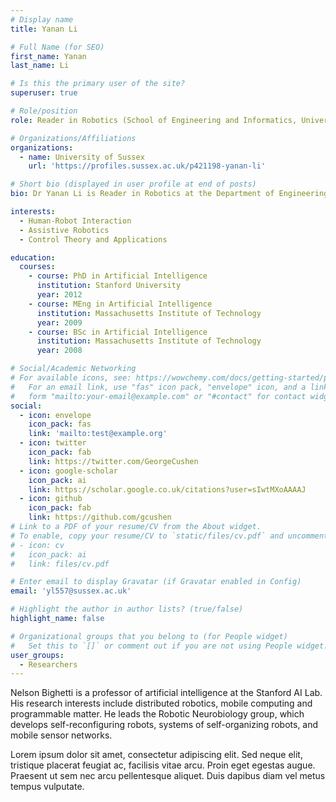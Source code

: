 ```yaml
---
# Display name
title: Yanan Li

# Full Name (for SEO)
first_name: Yanan
last_name: Li

# Is this the primary user of the site?
superuser: true

# Role/position
role: Reader in Robotics (School of Engineering and Informatics, University of Sussex)

# Organizations/Affiliations
organizations:
  - name: University of Sussex
    url: 'https://profiles.sussex.ac.uk/p421198-yanan-li'

# Short bio (displayed in user profile at end of posts)
bio: Dr Yanan Li is Reader in Robotics at the Department of Engineering and Design, University of Sussex, UK. Before joining Sussex, he was a Research Associate at the Department of Bioengineering, Imperial College London, UK and a Research Scientist at the Institute for Infocomm Research (I2R), Agency for Science, Technology and Research (A*STAR), Singapore. He received a PhD degree from the National University of Singapore, and BEng and MEng degrees from the Harbin Institute of Technology, China. His general research interests include human-robot interaction, assistive robotics, and control theory and applications.

interests:
  - Human-Robot Interaction
  - Assistive Robotics
  - Control Theory and Applications

education:
  courses:
    - course: PhD in Artificial Intelligence
      institution: Stanford University
      year: 2012
    - course: MEng in Artificial Intelligence
      institution: Massachusetts Institute of Technology
      year: 2009
    - course: BSc in Artificial Intelligence
      institution: Massachusetts Institute of Technology
      year: 2008

# Social/Academic Networking
# For available icons, see: https://wowchemy.com/docs/getting-started/page-builder/#icons
#   For an email link, use "fas" icon pack, "envelope" icon, and a link in the
#   form "mailto:your-email@example.com" or "#contact" for contact widget.
social:
  - icon: envelope
    icon_pack: fas
    link: 'mailto:test@example.org'
  - icon: twitter
    icon_pack: fab
    link: https://twitter.com/GeorgeCushen
  - icon: google-scholar
    icon_pack: ai
    link: https://scholar.google.co.uk/citations?user=sIwtMXoAAAAJ
  - icon: github
    icon_pack: fab
    link: https://github.com/gcushen
# Link to a PDF of your resume/CV from the About widget.
# To enable, copy your resume/CV to `static/files/cv.pdf` and uncomment the lines below.
# - icon: cv
#   icon_pack: ai
#   link: files/cv.pdf

# Enter email to display Gravatar (if Gravatar enabled in Config)
email: 'yl557@sussex.ac.uk'

# Highlight the author in author lists? (true/false)
highlight_name: false

# Organizational groups that you belong to (for People widget)
#   Set this to `[]` or comment out if you are not using People widget.
user_groups:
  - Researchers
---
```


Nelson Bighetti is a professor of artificial intelligence at the Stanford AI Lab. His research interests include distributed robotics, mobile computing and programmable matter. He leads the Robotic Neurobiology group, which develops self-reconfiguring robots, systems of self-organizing robots, and mobile sensor networks.

Lorem ipsum dolor sit amet, consectetur adipiscing elit. Sed neque elit, tristique placerat feugiat ac, facilisis vitae arcu. Proin eget egestas augue. Praesent ut sem nec arcu pellentesque aliquet. Duis dapibus diam vel metus tempus vulputate.
